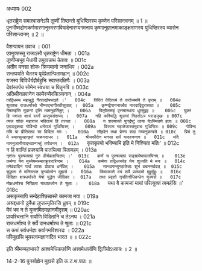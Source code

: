अध्यायः 002

धृतराष्ट्रेण समाश्वासनेऽपि तूष्णीं तिष्ठन्तो युधिष्ठिरस्य कृष्णेन परिसान्त्वनम् ॥ 1 ॥ पुनर्भीष्मद्रोणकर्णमारणानुस्मरणविषादेनारण्यगमनाय कृष्णानुज्ञानमाकाङ्क्षमाणस्य युधिष्ठिरस्य व्यासेन परिसान्त्वनम् ॥ 2 ॥

वैशम्पायन उवाच ।	001  
एवमुक्तस्तु राजाऽसौ धृतराष्ट्रेण धीमता ।	001a  
तूष्णीम्बभूव मेधावी तमुवाचाथ केशवः ॥	001c  
अतीव मनसा शोकः क्रियमाणो जनाधिप ।	002a  
सन्तपयति चैतस्य पूर्वप्रेतान्पितामहान् ॥	002c  
यजस्व विविधैर्यज्ञैर्बहुभिः स्वाप्तदक्षिणैः ।	003a  
देवांस्तर्पय सोमेन स्वधया च पितॄनपि ॥	003c  
अतिथीनन्नपानेन कामैरन्यैरकिञ्चनान् ।	004a  
`त्वद्विधस्य महाबुद्धे नैतदद्योपपद्यते ।'	004c  
विदितं वेदितव्यं ते कर्तव्यमपि ते कृतम् ॥	004e  
श्रुताश्च राजधर्मास्ते भीष्माद्भागीरथीसुतात् ।	005a  
कृष्णद्वैपायनाच्चैव नारदाद्विदुरात्तथा ॥	005c  
नेमामर्हसि मूढानां वृत्तिं त्वमनुवर्तितुम् ।	006a  
पितृपैतामहं वृत्तमास्थाय धुरमुद्वह ॥	006c  
युक्तं हि यशसा क्षात्रं स्वर्गं प्राप्तुमसंशयम् ।	007a  
नहि कश्चिद्धि शूराणां निहतोऽत्र पराङ्मुखः ॥	007c  
त्यज शोकं महाराज भवितव्यं हि तत्तथा ।	008a  
न शक्यास्ते पुनर्द्रष्टुं त्वया येऽस्मिन्रणे हताः ॥	008c  
एतावदुक्त्वा गोविन्दो धर्मराजं युधिष्ठिरम् ।	009a  
विरराम महातेजास्तमुवाच युधिष्ठिरः ॥	009c  
गोविन्द मयि या प्रीतिस्तव सा विदिता मम ।	010a  
सौहृदेन तथा प्रेम्णा सदा मय्यनुकम्पसे ॥	010c  
प्रियं तु मे स्यात्सुमहत्कृतं चक्रगदाधर ।	011a  
श्रीमन्प्रीतेन मनसा सर्वं यादवनन्दन ॥	011c  
यदि मामनुजानीयाद्भवान्गन्तुं तपोवनम् ।	012a  
`कृतकृत्यो भविष्यामि इति मे निश्चिता मतिः' ॥	012c  
न हि शान्तिं प्रपश्यामि पातयित्वा पितामहम् ।	013a  
`नृशंसः पुरुषव्याघ्रं गुरुं वीर्यबलान्वितम् ।'	013c  
कर्णं च पुरुषव्याघ्रं सङ्ग्रामेष्वपलायिनम् ॥	013e  
कर्मणा येन मुच्येयमस्मात्क्रूरादरिन्दम ।	014a  
कर्मणा तद्विधत्स्वेह येन शुध्यति मे मनः ॥	014c  
तमेवंवादिनं पार्थं व्यासः प्रोवाच धर्मवित् ।	015a  
सान्त्वयन्सुमहातेजाः शुभं वचनमर्थवत् ॥	015c  
सुकृता ते मतिस्तात पुनर्बाल्येन मुह्यसे ।	016a  
किमाकाशे वयं सर्वे प्रलपामो मुहुर्मुहुः ॥	016c  
विदिताः क्षत्रधर्मास्ते येषां युद्धेन जीविका ।	017a  
तथा प्रवृत्तो नृपतिर्नाधिबन्धेन युज्यसे ॥	017c  
मोक्षधर्माश्च निखिला याथातथ्येन ते श्रुताः ।	018a  
`यथा वै कामजां मायां परित्युक्तं त्वमर्हसि ॥'	018c  
असकृच्चापि सन्देहाश्छिन्नास्ते कामजा मया ।	019a  
अश्रद्दधानो दुर्मेधा लुप्तस्मृतिरसि ध्रुवम् ॥	019c  
मैवं भव न ते युक्तमिदमज्ञानमीदृशम् ॥	020ac  
प्रायश्चित्तानि सर्वाणि विदितानि च तेऽनघ ।	021a  
राजधर्माश्च ते सर्वे दानधर्माश्च ते श्रुताः ॥	021c  
स कथं सर्वधर्मज्ञः सर्वागमविशारदः ।	022a  
परिमुह्यसि भूयस्त्वमज्ञानादिव भारत ॥ ॥	022c  

इति श्रीमन्महाभारते आश्वमेधिकपर्वणि अश्वमेधपर्वणि द्वितीयोऽध्यायः ॥ 2 ॥

14-2-16 पुनर्बाह्मेन मुह्यसे इति क.ट.थ.पाठः ॥
